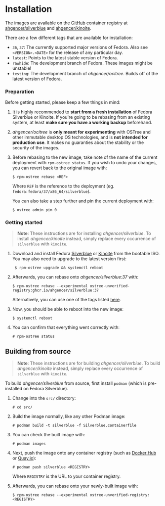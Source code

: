 # Installation

The images are available on the [GitHub](https://ghcr.io/) container registry
at [ahgencer/silverblue](https://ghcr.io/ahgencer/silverblue) and [ahgencer/kinoite](https://ghcr.io/ahgencer/kinoite).

There are a few different tags that are available for installation:

- `36`, `37`: The currently supported major versions of Fedora. Also see `<VERSION>.<DATE>` for the release of any
  particular day.
- `latest`: Points to the latest stable version of Fedora.
- `rawhide`: The development branch of Fedora. These images might be unstable!
- `testing`: The development branch of *ahgencer/ocitree*. Builds off of the latest version of Fedora.

### Preparation

Before getting started, please keep a few things in mind:

1. It is highly recommended to **start from a fresh installation** of Fedora Silverblue or Kinoite. If you're going to
   be rebasing from an existing system, at least **make sure you have a working backup** beforehand.

2. *ahgencer/ocitree* is **only meant for experimenting** with OSTree and other immutable desktop OS technologies, and
   is **not intended for production use**. It makes no guaranties about the stability or the security of the images.

3. Before rebasing to the new image, take note of the name of the current deployment with `rpm-ostree status`. If you
   wish to undo your changes, you can revert back to the original image with:

       $ rpm-ostree rebase <REF>

   Where `REF` is the reference to the deployment (eg. `fedora:fedora/37/x86_64/silverblue`).

   You can also take a step further and pin the current deployment with:

       $ ostree admin pin 0

### Getting started

> **Note**: These instructions are for installing *ahgencer/silverblue*. To install *ahgencer/kinoite* instead, simply
> replace every occurrence of `silverblue` with `kinoite`.

1. Download and install Fedora [Silverblue](https://silverblue.fedoraproject.org/download)
   or [Kinoite](https://kinoite.fedoraproject.org/download) from the bootable ISO. You may also need to upgrade to the
   latest version first:

        $ rpm-ostree upgrade && systemctl reboot

2. Afterwards, you can rebase onto *ahgencer/silverblue:37* with:

       $ rpm-ostree rebase --experimental ostree-unverified-registry:ghcr.io/ahgencer/silverblue:37

   Alternatively, you can use one of the tags listed [here](#installation).

3. Now, you should be able to reboot into the new image:

       $ systemctl reboot

4. You can confirm that everything went correctly with:

       # rpm-ostree status

## Building from source

> **Note**: These instructions are for building *ahgencer/silverblue*. To build *ahgencer/kinoite* instead, simply
> replace every occurrence of `silverblue` with `kinoite`.

To build *ahgencer/silverblue* from source, first install `podman` (which is pre-installed on Fedora Silverblue).

1. Change into the `src/` directory:

       # cd src/

2. Build the image normally, like any other Podman image:

       # podman build -t silverblue -f Silverblue.containerfile

3. You can check the built image with:

       # podman images

4. Next, push the image onto any container registry (such as [Docker Hub](https://hub.docker.com/)
   or [Quay.io](https://quay.io/)):

       # podman push silverblue <REGISTRY>

   Where `REGISTRY` is the URL to your container registry.

5. Afterwards, you can rebase onto your newly-built image with:

       $ rpm-ostree rebase --experimental ostree-unverified-registry:<REGISTRY>
